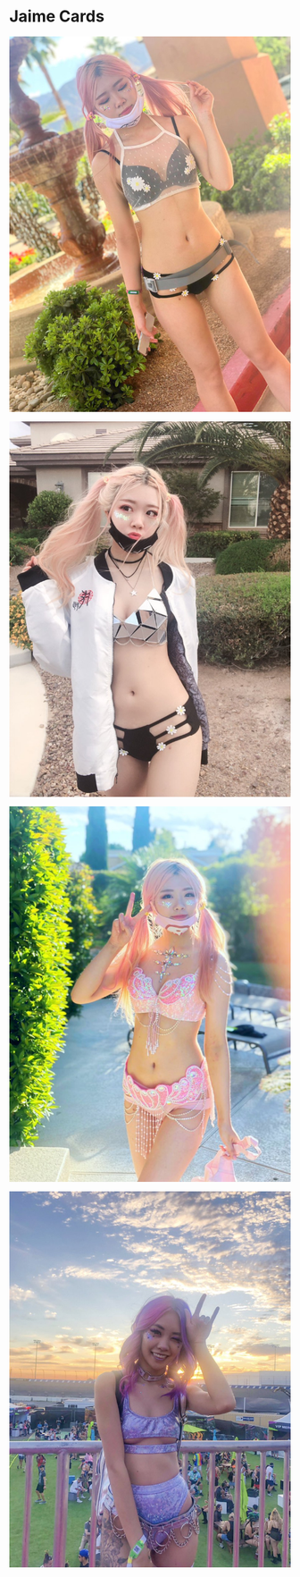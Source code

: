 # Jaime Cards


![1.jpg](https://github.com/DJ-JR30/MainDB/blob/357566ecb67de86b39c5cfa882522c1cef2005a6/images/TradingCards/Stars/jaime/1.jpg)

![2.jpg](https://github.com/DJ-JR30/MainDB/blob/357566ecb67de86b39c5cfa882522c1cef2005a6/images/TradingCards/Stars/jaime/2.jpg)

![3.jpg](https://github.com/DJ-JR30/MainDB/blob/357566ecb67de86b39c5cfa882522c1cef2005a6/images/TradingCards/Stars/jaime/3.jpg)

![4.jpg](https://github.com/DJ-JR30/MainDB/blob/357566ecb67de86b39c5cfa882522c1cef2005a6/images/TradingCards/Stars/jaime/4.jpg)

